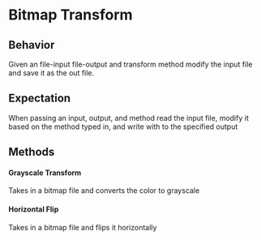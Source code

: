 # Bitmap Transform

## Behavior
Given an file-input file-output and transform method modify the input file and save it as the out file.

## Expectation
When passing an input, output, and method read the input file, modify it based on the method typed in, and write with to the specified output

## Methods

#### Grayscale Transform
Takes in a bitmap file and converts the color to grayscale

#### Horizontal Flip
Takes in a bitmap file and flips it horizontally
